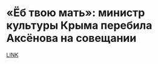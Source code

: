 # «Ёб твою мать»: министр культуры Крыма перебила Аксёнова на совещании



[LINK](https://varlamov.ru/4209878.html)